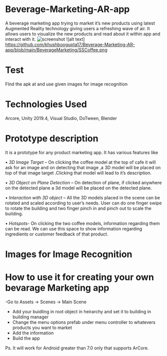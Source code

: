 # Beverage-Marketing-AR-app
A beverage marketing app trying to market it’s new products using latest Augmented Reality  technology giving users a refreshing wave of air. It allows users to visualize the new products  and read about it within app and interact with it. 
![screenshot](/blob/main/BeverageMarketing/SSBuilding.png)
![alt text] https://github.com/khushboogupta17/Beverage-Marketing-AR-app/blob/main/BeverageMarketing/SSCoffee.png

# Test
FInd the apk at 
and use given images for image recognition
# Technologies Used
Arcore, Unity 2019.4, Visual Studio, DoTween, Blender

# Prototype description 
It is a prototype for any product marketing app. It has various features like  

• _3D Image Target_ – On clicking the coffee model at the top of cafe it will ask for an image and on detecting that image ,a 3D model will be placed on top of that image target .Clicking that model will lead to it’s description. 

• _3D Object on Plane Detection_ – On detection of plane, if clicked anywhere on the  detected plane a 3d model will be placed on the detected plane. 

• _Interaction with 3D object_ – All the 3D models placed in the scene can be rotated and  scaled according to user’s needs. User can do one finger swipe to rotate the building  and two finger pinch in and pinch out to scale the building. 

• _Hotspots_- On clicking the two coffee models, information regarding them can be read.  We can use this space to show information regarding ingredients or customer  feedback of that product. 

# Images for Image Recognition


# How to use it for creating your own bevarage Marketing app
  -Go to Assets -> Scenes -> Main Scene
 - Add your buidling in root object in heirarchy and set it to building in building manager
 - Change the menu options prefab under menu controller to whatevers products you want to market
 - Add the information 
 - Build the app


Ps. It will work for Android greater than 7.0 only that supports ArCore.
